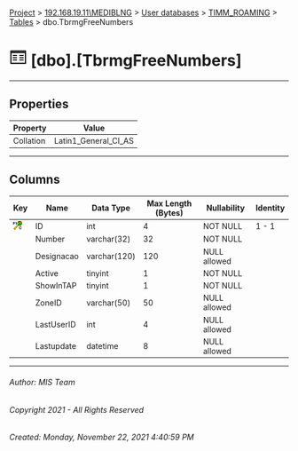 #### 

[Project](../../../../index.md) > [192.168.19.11\\MEDIBLNG](../../../index.md) > [User databases](../../index.md) > [TIMM_ROAMING](../index.md) > [Tables](Tables.md) > dbo.TbrmgFreeNumbers

# ![Tables](../../../../Images/Table32.png) [dbo].[TbrmgFreeNumbers]

---

## <a name="#properties"></a>Properties

| Property | Value |
|---|---|
| Collation | Latin1_General_CI_AS |


---

## <a name="#columns"></a>Columns

| Key | Name | Data Type | Max Length (Bytes) | Nullability | Identity |
|---|---|---|---|---|---|
| [![Cluster Primary Key PK_TbrmgFreeNumbers: ID](../../../../Images/pkcluster.png)](#indexes) | ID | int | 4 | NOT NULL | 1 - 1 |
|  | Number | varchar(32) | 32 | NOT NULL |  |
|  | Designacao | varchar(120) | 120 | NULL allowed |  |
|  | Active | tinyint | 1 | NOT NULL |  |
|  | ShowInTAP | tinyint | 1 | NOT NULL |  |
|  | ZoneID | varchar(50) | 50 | NULL allowed |  |
|  | LastUserID | int | 4 | NULL allowed |  |
|  | Lastupdate | datetime | 8 | NULL allowed |  |


---

###### Author:  MIS Team

###### Copyright 2021 - All Rights Reserved

###### Created: Monday, November 22, 2021 4:40:59 PM

